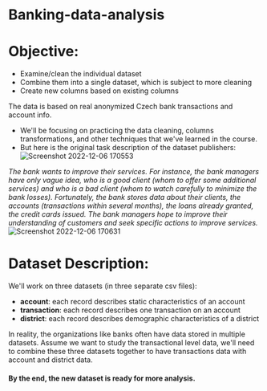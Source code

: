 # Banking-data-analysis

# Objective: 
   - Examine/clean the individual dataset
   - Combine them into a single dataset, which is subject to more cleaning
   - Create new columns based on existing columns
   
The data is based on real anonymized Czech bank transactions and account info.
- We'll be focusing on practicing the data cleaning, columns transformations, and other techniques that we've learned in the course. 
- But here is the original task description of the dataset publishers:
![Screenshot 2022-12-06 170553](https://user-images.githubusercontent.com/97622118/206038217-41b90af6-5473-4b34-8913-2704b003b699.png)

*The bank wants to improve their services. For instance, the bank managers have only vague idea, who is a good client (whom to offer some additional services)   and who is a bad client (whom to watch carefully to minimize the bank losses). Fortunately, the bank stores data about their clients, the accounts (transactions within several months), the loans already granted, the credit cards issued. The bank managers hope to improve their understanding of customers and seek specific actions to improve services.*![Screenshot 2022-12-06 170631](https://user-images.githubusercontent.com/97622118/206038216-3ae3a16c-c040-4b0b-8a00-f7de4594666d.png)


# Dataset Description:

We'll work on three datasets (in three separate csv files):

  - **account**: each record describes static characteristics of an account
  - **transaction**: each record describes one transaction on an account
  - **district**: each record describes demographic characteristics of a district
  
In reality, the organizations like banks often have data stored in multiple datasets. Assume we want to study the transactional level data, we'll need to combine these three datasets together to have transactions data with account and district data.


#### By the end, the new dataset is ready for more analysis.
